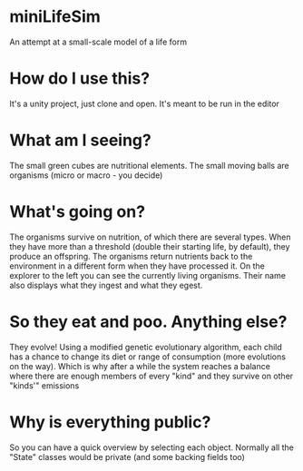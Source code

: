 # miniLifeSim
An attempt at a small-scale model of a life form

# How do I use this?
It's a unity project, just clone and open. It's meant to be run in the editor

# What am I seeing?
The small green cubes are nutritional elements. The small moving balls are organisms (micro or macro - you decide)

# What's going on?
The organisms survive on nutrition, of which there are several types. When they have more than a threshold (double their starting life, by default), they produce an offspring. The organisms return nutrients back to the environment in a different form when they have processed it. On the explorer to the left you can see the currently living organisms. Their name also displays what they ingest and what they egest.

# So they eat and poo. Anything else?
They evolve! Using a modified genetic evolutionary algorithm, each child has a chance to change its diet or range of consumption (more evolutions on the way). Which is why after a while the system reaches a balance where there are enough members of every "kind" and they survive on other "kinds'" emissions

# Why is everything public?
So you can have a quick overview by selecting each object. Normally all the "State" classes would be private (and some backing fields too)
